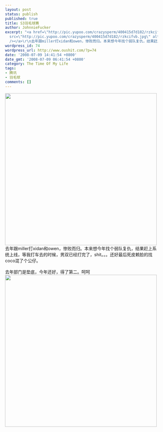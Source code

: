 ```yaml
---
layout: post
status: publish
published: true
title: S3羽毛球赛
author: JohnnieFucker
excerpt: "<a href=\"http://pic.yupoo.com/crazysperm/400415d7d182/rzkcifvb.jpg\" target=\"_blank\"><img
  src=\"http://pic.yupoo.com/crazysperm/400415d7d182/rzkcifvb.jpg\" alt=\"\" width=\"500\"
  /></a>\r\n去年跟miller打xidan和owen，惨败而归。本来想今年找个弱队复仇，结果赶上系统上线，等我打车去的时候，男双已经打完了，shit。。。还好最后死皮赖脸的找coco混了个公仔。\r\n"
wordpress_id: 74
wordpress_url: http://www.oushit.com/?p=74
date: '2008-07-09 14:41:54 +0800'
date_gmt: '2008-07-09 06:41:54 +0800'
category: The Time Of My Life
tags:
- 腾讯
- 羽毛球
comments: []
---
```

<p><a href="http://pic.yupoo.com/crazysperm/400415d7d182/rzkcifvb.jpg" target="_blank"><img src="http://pic.yupoo.com/crazysperm/400415d7d182/rzkcifvb.jpg" alt="" width="500" /></a><br />
去年跟miller打xidan和owen，惨败而归。本来想今年找个弱队复仇，结果赶上系统上线，等我打车去的时候，男双已经打完了，shit。。。还好最后死皮赖脸的找coco混了个公仔。<br />
<!--break--><a id="more-74"></a><br />
去年部门是垫底，今年还好，得了第二。呵呵<br />
<a href="http://pic.yupoo.com/crazysperm/465385d7d182/p6y6f4st.jpg" target="_blank"><img src="http://pic.yupoo.com/crazysperm/465385d7d182/p6y6f4st.jpg" alt="" width="500" /></a></p>
